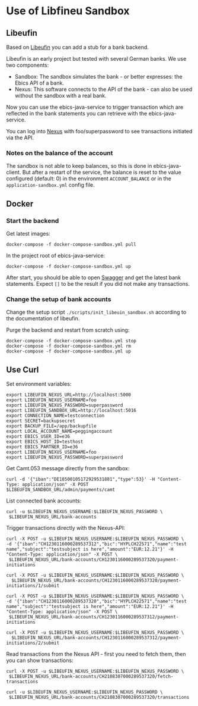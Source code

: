 # Use of Libfineu Sandbox

## Libeufin

Based on [Libeufin](https://docs.taler.net/libeufin/index.html) you can add a
stub for a bank backend. 

Libeufin is an early project but tested with several German banks. We use two 
components: 

- Sandbox: The sandbox simulates the bank - or better expresses: the Ebics API of a bank. 
- Nexus: This software connects to the API of the bank - can also be used without 
the sandbox with a real bank. 

Now you can use the ebics-java-service to trigger transaction which are reflected 
in the bank statements you can retrieve with the ebics-java-service. 

You can log into [Nexus](http://localhost:3000/home) with foo/superpassword to see transactions initiated via the API.

### Notes on the balance of the account

The sandbox is not able to keep balances, so this is done in 
ebics-java-client. But after a restart of the service, the balance is reset 
to the value configured (default: 0) in the  environment `ACCOUNT_BALANCE`
or in the `application-sandbox.yml` config file. 


## Docker

### Start the backend

Get latest images: 

	docker-compose -f docker-compose-sandbox.yml pull

In the project root of ebics-java-service:

	docker-compose -f docker-compose-sandbox.yml up

After start, you should be able to open 
[Swagger](http://localhost:8093/ebics/swagger-ui/?url=/ebics/v2/api-docs/#/ebics-controller/getPaymentsUsingGET) and get the latest bank statements. Expect `[]` to be the result if you did not make any transactions. 

### Change the setup of bank accounts

Change the setup script `./scripts/init_libeuin_sandbox.sh` according to the documentation of libeufin. 

Purge the backend and restart from scratch using: 

	docker-compose -f docker-compose-sandbox.yml stop
	docker-compose -f docker-compose-sandbox.yml rm
	docker-compose -f docker-compose-sandbox.yml up

## Use Curl

Set environment variables: 

	export LIBEUFIN_NEXUS_URL=http://localhost:5000
	export LIBEUFIN_NEXUS_USERNAME=foo
	export LIBEUFIN_NEXUS_PASSWORD=superpassword
	export LIBEUFIN_SANDBOX_URL=http://localhost:5016
	export CONNECTION_NAME=testconnection
	export SECRET=backupsecret
	export BACKUP_FILE=/app/backupfile
	export LOCAL_ACCOUNT_NAME=peggingaccount
	export EBICS_USER_ID=e36
	export EBICS_HOST_ID=testhost
	export EBICS_PARTNER_ID=e36
	export LIBEUFIN_NEXUS_USERNAME=foo
	export LIBEUFIN_NEXUS_PASSWORD=superpassword


Get Camt.053 message directly from the sandbox: 

	curl -d '{"iban":"DE18500105172929531881","type":53}' -H "Content-Type: application/json" -X POST $LIBEUFIN_SANDBOX_URL/admin/payments/camt

List connected bank accounts: 

	curl -u $LIBEUFIN_NEXUS_USERNAME:$LIBEUFIN_NEXUS_PASSWORD \
	 $LIBEUFIN_NEXUS_URL/bank-accounts



Trigger transactions directly with the Nexus-API: 
	
	curl -X POST -u $LIBEUFIN_NEXUS_USERNAME:$LIBEUFIN_NEXUS_PASSWORD \
	-d '{"iban":"CH1230116000289537312","bic":"HYPLCH22571","name":"test name","subject":"testsubject is here","amount":"EUR:12.21"}' -H "Content-Type: application/json" -X POST \
	 $LIBEUFIN_NEXUS_URL/bank-accounts/CH1230116000289537320/payment-initiations 
	
	curl -X POST -u $LIBEUFIN_NEXUS_USERNAME:$LIBEUFIN_NEXUS_PASSWORD \
	  $LIBEUFIN_NEXUS_URL/bank-accounts/CH1230116000289537320/payment-initiations/1/submit
	
	curl -X POST -u $LIBEUFIN_NEXUS_USERNAME:$LIBEUFIN_NEXUS_PASSWORD \
	-d '{"iban":"CH1230116000289537320","bic":"HYPLCH22571","name":"test name","subject":"testsubject is here","amount":"EUR:12.21"}' -H "Content-Type: application/json" -X POST \
	 $LIBEUFIN_NEXUS_URL/bank-accounts/CH1230116000289537312/payment-initiations 
	
	curl -X POST -u $LIBEUFIN_NEXUS_USERNAME:$LIBEUFIN_NEXUS_PASSWORD \
	  $LIBEUFIN_NEXUS_URL/bank-accounts/CH1230116000289537312/payment-initiations/2/submit

Read transactions from the Nexus API - first you need to fetch them, 
then you can show transactions: 

	curl -X POST -u $LIBEUFIN_NEXUS_USERNAME:$LIBEUFIN_NEXUS_PASSWORD \
	 $LIBEUFIN_NEXUS_URL/bank-accounts/CH2108307000289537320/fetch-transactions
	
	curl -u $LIBEUFIN_NEXUS_USERNAME:$LIBEUFIN_NEXUS_PASSWORD \
	 $LIBEUFIN_NEXUS_URL/bank-accounts/CH2108307000289537320/transactions


